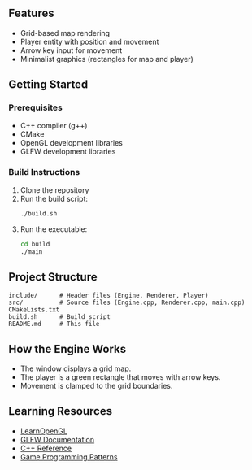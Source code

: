 
## Features
- Grid-based map rendering
- Player entity with position and movement
- Arrow key input for movement
- Minimalist graphics (rectangles for map and player)

## Getting Started

### Prerequisites
- C++ compiler (g++)
- CMake
- OpenGL development libraries
- GLFW development libraries

### Build Instructions
1. Clone the repository
2. Run the build script:
	```bash
	./build.sh
	```
3. Run the executable:
	```bash
	cd build
	./main
	```

## Project Structure
```
include/      # Header files (Engine, Renderer, Player)
src/          # Source files (Engine.cpp, Renderer.cpp, main.cpp)
CMakeLists.txt
build.sh      # Build script
README.md     # This file
```

## How the Engine Works
- The window displays a grid map.
- The player is a green rectangle that moves with arrow keys.
- Movement is clamped to the grid boundaries.

## Learning Resources
- [LearnOpenGL](https://learnopengl.com/)
- [GLFW Documentation](https://www.glfw.org/docs/latest/)
- [C++ Reference](https://en.cppreference.com/)
- [Game Programming Patterns](https://gameprogrammingpatterns.com/)
